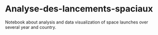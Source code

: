 # Analyse-des-lancements-spaciaux

Notebook about analysis and data visualization of space launches over several year and country.
